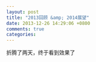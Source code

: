 ```yaml
---
layout: post
title: "2013回顾 &amp; 2014展望"
date: 2013-12-26 14:29:06 +0800
comments: true
categories: 
---
```



折腾了两天，终于看到效果了